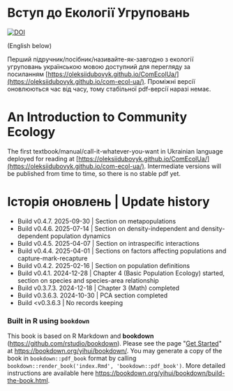 # Вступ до Екології Угруповань

[![DOI](https://zenodo.org/badge/doi/10.5281/zenodo.14014872.svg)](https://doi.org/10.5281/zenodo.14014872)

(English below)

Перший підручник/посібник/називайте-як-завгодно з екології угруповань українською мовою доступний для перегляду за посиланням [https://oleksiidubovyk.github.io/ComEcolUa/](https://oleksiidubovyk.github.io/com-ecol-ua/). Проміжні версії оновлюються час від часу, тому стабільної pdf-версії наразі немає. 

# An Introduction to Community Ecology

The first textbook/manual/call-it-whatever-you-want in Ukrainian language deployed for reading at [https://oleksiidubovyk.github.io/ComEcolUa/](https://oleksiidubovyk.github.io/com-ecol-ua/). Intermediate versions will be published from time to time, so there is no stable pdf yet.

# Історія оновлень | Update history

- Build v0.4.7. 2025-09-30 | Section on metapopulations
- Build v0.4.6. 2025-07-14 | Section on density-independent and density-dependent population dynamics
- Build v0.4.5. 2025-04-07 | Section on intraspecific interactions
- Build v0.4.4. 2025-04-01 | Sections on factors affecting populations and capture-mark-recapture
- Build v0.4.2. 2025-02-16 | Section on population definitions
- Build v0.4.1. 2024-12-28 | Chapter 4 (Basic Population Ecology) started, section on species and species-area relationship
- Build v0.3.7.3. 2024-12-18 | Chapter 3 (Math) completed
- Build v0.3.6.3. 2024-10-30 | PCA section completed
- Build <v0.3.6.3 | No records keeping

### Built in R using `bookdown`

This book is based on R Markdown and **bookdown** (https://github.com/rstudio/bookdown). Please see the page "[Get Started](https://bookdown.org/yihui/bookdown/get-started.html)" at https://bookdown.org/yihui/bookdown/. You may generate a copy of the book in `bookdown::pdf_book` format by calling `bookdown::render_book('index.Rmd', 'bookdown::pdf_book')`. More detailed instructions are available here https://bookdown.org/yihui/bookdown/build-the-book.html.

